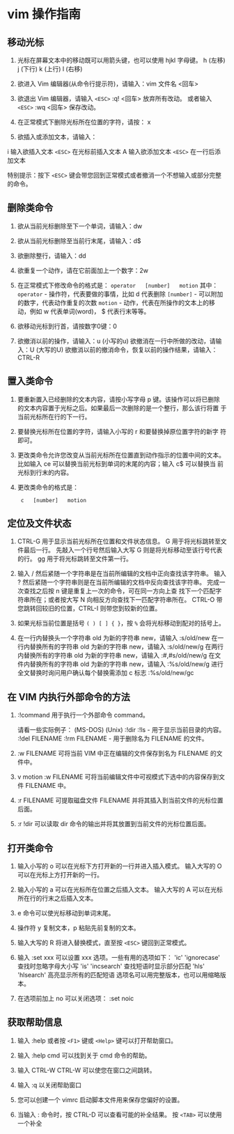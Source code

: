 # vim 操作指南

## 移动光标

  1. 光标在屏幕文本中的移动既可以用箭头键，也可以使用 hjkl 字母键。
  h (左移) j (下行)       k (上行)     l (右移)

  2. 欲进入 Vim 编辑器(从命令行提示符)，请输入：vim 文件名 <回车>

  3. 欲退出 Vim 编辑器，请输入 `<ESC>`   :q!   <回车> 放弃所有改动。
                      或者输入 `<ESC>`   :wq   <回车> 保存改动。

  4. 在正常模式下删除光标所在位置的字符，请按： x

  5. 欲插入或添加文本，请输入：

  i   输入欲插入文本   `<ESC>`  在光标前插入文本
  A   输入欲添加文本   `<ESC>`   在一行后添加文本

特别提示：按下 `<ESC>` 键会带您回到正常模式或者撤消一个不想输入或部分完整
的命令。

## 删除类命令

1. 欲从当前光标删除至下一个单词，请输入：dw
2. 欲从当前光标删除至当前行末尾，请输入：d$
3. 欲删除整行，请输入：dd

4. 欲重复一个动作，请在它前面加上一个数字：2w
5. 在正常模式下修改命令的格式是：
              `operator   [number]   motion`
    其中：
      `operator` - 操作符，代表要做的事情，比如 d 代表删除
      `[number]` - 可以附加的数字，代表动作重复的次数
      `motion`   - 动作，代表在所操作的文本上的移动，例如 w 代表单词(word)，
                $ 代表行末等等。

6. 欲移动光标到行首，请按数字0键：0

7. 欲撤消以前的操作，请输入：u (小写的u)
    欲撤消在一行中所做的改动，请输入：U (大写的U)
    欲撤消以前的撤消命令，恢复以前的操作结果，请输入：CTRL-R

## 置入类命令

1. 要重新置入已经删除的文本内容，请按小写字母 p 键。该操作可以将已删除
    的文本内容置于光标之后。如果最后一次删除的是一个整行，那么该行将置
    于当前光标所在行的下一行。

2. 要替换光标所在位置的字符，请输入小写的 r 和要替换掉原位置字符的新字
    符即可。

3. 更改类命令允许您改变从当前光标所在位置直到动作指示的位置中间的文本。
    比如输入 ce 可以替换当前光标到单词的末尾的内容；输入 c$ 可以替换当
    前光标到行末的内容。

4. 更改类命令的格式是：

        c   [number]   motion

## 定位及文件状态

1. CTRL-G 用于显示当前光标所在位置和文件状态信息。
    G 用于将光标跳转至文件最后一行。
    先敲入一个行号然后输入大写 G 则是将光标移动至该行号代表的行。
    gg 用于将光标跳转至文件第一行。

2. 输入 / 然后紧随一个字符串是在当前所编辑的文档中正向查找该字符串。
    输入 ? 然后紧随一个字符串则是在当前所编辑的文档中反向查找该字符串。
    完成一次查找之后按 n 键是重复上一次的命令，可在同一方向上查
    找下一个匹配字符串所在；或者按大写 N 向相反方向查找下一匹配字符串所在。
    CTRL-O 带您跳转回较旧的位置，CTRL-I 则带您到较新的位置。

3. 如果光标当前位置是括号 `( ) [ ] { }`，按 `%` 会将光标移动到配对的括号上。

4. 在一行内替换头一个字符串 old 为新的字符串 new，请输入  :s/old/new
    在一行内替换所有的字符串 old 为新的字符串 new，请输入  :s/old/new/g
    在两行内替换所有的字符串 old 为新的字符串 new，请输入  :#,#s/old/new/g
    在文件内替换所有的字符串 old 为新的字符串 new，请输入  :%s/old/new/g
    进行全文替换时询问用户确认每个替换需添加 c 标志        :%s/old/new/gc

## 在 VIM 内执行外部命令的方法

1. :!command 用于执行一个外部命令 command。

    请看一些实际例子：
        (MS-DOS)         (Unix)
        :!dir            :!ls            -  用于显示当前目录的内容。
        :!del FILENAME   :!rm FILENAME   -  用于删除名为 FILENAME 的文件。

2. :w FILENAME  可将当前 VIM 中正在编辑的文件保存到名为 FILENAME 的文
    件中。

3. v motion :w FILENAME 可将当前编辑文件中可视模式下选中的内容保存到文件
    FILENAME 中。

4. :r FILENAME 可提取磁盘文件 FILENAME 并将其插入到当前文件的光标位置
    后面。

5. :r !dir 可以读取 dir 命令的输出并将其放置到当前文件的光标位置后面。

## 打开类命令

1. 输入小写的 o 可以在光标下方打开新的一行并进入插入模式。
    输入大写的 O 可以在光标上方打开新的一行。

2. 输入小写的 a 可以在光标所在位置之后插入文本。
    输入大写的 A 可以在光标所在行的行末之后插入文本。

3. e 命令可以使光标移动到单词末尾。

4. 操作符 y 复制文本，p 粘贴先前复制的文本。

5. 输入大写的 R 将进入替换模式，直至按 `<ESC>` 键回到正常模式。

6. 输入 :set xxx 可以设置 xxx 选项。一些有用的选项如下：
      'ic' 'ignorecase'       查找时忽略字母大小写
      'is' 'incsearch'        查找短语时显示部分匹配
      'hls' 'hlsearch'        高亮显示所有的匹配短语
    选项名可以用完整版本，也可以用缩略版本。

7. 在选项前加上 no 可以关闭选项：  :set noic

## 获取帮助信息

1. 输入 :help 或者按 `<F1>` 键或 `<Help>` 键可以打开帮助窗口。

2. 输入 :help cmd 可以找到关于 cmd 命令的帮助。

3. 输入 CTRL-W CTRL-W  可以使您在窗口之间跳转。

4. 输入 :q 以关闭帮助窗口

5. 您可以创建一个 vimrc 启动脚本文件用来保存您偏好的设置。

6. 当输入 : 命令时，按 CTRL-D 可以查看可能的补全结果。
    按 `<TAB>` 可以使用一个补全